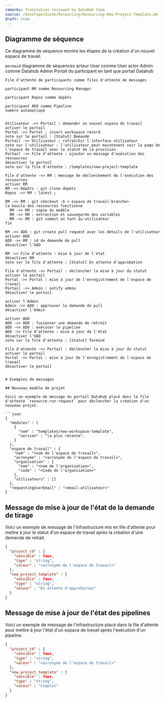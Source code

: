```yaml
---
remarks: Translation reviewed by DataHub team
source: /DeveloperGuide/Resourcing/Resourcing-New-Project-Template.md
draft: true
---
```


## Diagramme de séquence

Ce diagramme de séquence montre les étapes de la création d'un nouvel espace de travail.

``mermaid``
diagramme de séquences
    acteur User comme User
    actor Admin comme Datahub Admin
    Portail du participant en tant que portail Datahub

    File d'attente de participants comme files d'attente de messages

    participant RM comme Resourcing Manager

    participant Repos comme dépôts

    participant ADO comme Pipeline
    numéro automatique


    Utilisateur ->> Portail : demander un nouvel espace de travail
    activer le portail
    Portal ->> Portal : insert workspace record
    note sur le portail : [Statut] Demandé
    Portail ->> Utilisateur : rafraîchir l'interface utilisateur
    note sur l'utilisateur : l'utilisateur peut maintenant voir la page de l'espace de travail avec le statut de la provision
    Portail ->> File d'attente : ajouter un message d'exécution des ressources
    désactiver le portail
    note sur la file d'attente : /templates/new-project-template

    File d'attente ->> RM : message de déclenchement de l'exécution des ressources
    activer RM
    RM ->> Dépôts : git clone dépôts
    Repos ->> RM : latest ;

    RM ->> RM : git checkout -b < espace de travail-branche>
    la boucle des ressources fonctionne
      RM ->> RM : copie du modèle
      RM ->> RM : extraction et sauvegarde des variables
      RM ->> RM : git commit en tant qu'utilisateur
    fin

    RM ->> ADO : git create pull request avec les détails de l'utilisateur
    activer ADO
    ADO ->> RM : id de demande de pull
    désactiver l'OAD

    RM ->> File d'attente : mise à jour de l'état
    désactiver RM
    note sur la file d'attente : [Statut] En attente d'approbation

    File d'attente ->> Portail : déclencher la mise à jour du statut
    activer le portail
    Portal ->> Portal : mise à jour de l'enregistrement de l'espace de travail
    Portail ->> Admin : notify admin
    désactiver le portail

    activer l'Admin
    Admin ->> ADO : approuver la demande de pull
    désactiver l'Admin

    activer ADO
    ADO ->> ADO : fusionner une demande de retrait
    ADO ->> ADO : exécuter le pipeline
    ADO ->> File d'attente : mise à jour de l'état
    désactiver l'OAD
    note sur la file d'attente : [Statut] Terminé

    File d'attente ->> Portail : déclencher la mise à jour du statut
    activer le portail
    Portal ->> Portal : mise à jour de l'enregistrement de l'espace de travail
    désactiver le portail

```

# Exemples de messages

## Nouveau modèle de projet

Voici un exemple de message du portail Datahub placé dans la file d'attente `resource-run-request` pour déclencher la création d'un nouveau projet.

```json
{
  "modules" : [
    {
      "nom" : "templates/new-workspace-template",
      "version" : "la plus récente".
    }
  ],
  "espace de travail" : {
    "nom" : "<nom de l'espace de travail>",
    "acronyme" : "<acronyme de l'espace de travail>",
    "organisation" : {
      "nom" : "<nom de l'organisation>",
      "code" : "<Code de l'organisation>"
    },
    "utilisateurs" : []
  },
  "requestingUserEmail" : "<email-utilisateur>"
}
```

## Message de mise à jour de l'état de la demande de tirage

Voici un exemple de message de l'infrastructure mis en file d'attente pour mettre à jour le statut d'un espace de travail après la création d'une demande de retrait.

```json
{
  "project_cd" : {
    "sensible" : faux,
    "type" : "string",
    "valeur" : "<acronyme de l'espace de travail>"
  },
  "new_project_template" : {
    "sensible" : faux,
    "type" : "string",
    "valeur" : "En attente d'approbation"
  }
}
```

## Message de mise à jour de l'état des pipelines

Voici un exemple de message de l'infrastructure placé dans la file d'attente pour mettre à jour l'état d'un espace de travail après l'exécution d'un pipeline.

```json
{
  "project_cd" : {
    "sensible" : faux,
    "type" : "string",
    "valeur" : "<acronyme de l'espace de travail>"
  },
  "new_project_template" : {
    "sensible" : faux,
    "type" : "string",
    "valeur" : "Complet"
  }
}
```
